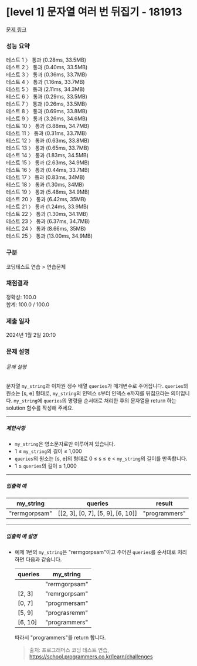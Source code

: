 # [level 1] 문자열 여러 번 뒤집기 - 181913

[문제 링크](https://school.programmers.co.kr/learn/courses/30/lessons/181913)

### 성능 요약

테스트 1 〉	통과 (0.28ms, 33.5MB)<br>
테스트 2 〉	통과 (0.40ms, 33.5MB)<br>
테스트 3 〉	통과 (0.36ms, 33.7MB)<br>
테스트 4 〉	통과 (1.16ms, 33.7MB)<br>
테스트 5 〉	통과 (2.11ms, 34.3MB)<br>
테스트 6 〉	통과 (0.29ms, 33.5MB)<br>
테스트 7 〉	통과 (0.26ms, 33.5MB)<br>
테스트 8 〉	통과 (0.69ms, 33.8MB)<br>
테스트 9 〉	통과 (3.26ms, 34.6MB)<br>
테스트 10 〉	통과 (3.88ms, 34.7MB)<br>
테스트 11 〉	통과 (0.31ms, 33.7MB)<br>
테스트 12 〉	통과 (0.63ms, 33.8MB)<br>
테스트 13 〉	통과 (0.65ms, 33.7MB)<br>
테스트 14 〉	통과 (1.83ms, 34.5MB)<br>
테스트 15 〉	통과 (2.63ms, 34.9MB)<br>
테스트 16 〉	통과 (0.44ms, 33.7MB)<br>
테스트 17 〉	통과 (0.83ms, 34MB)<br>
테스트 18 〉	통과 (1.30ms, 34MB)<br>
테스트 19 〉	통과 (5.48ms, 34.9MB)<br>
테스트 20 〉	통과 (6.42ms, 35MB)<br>
테스트 21 〉	통과 (1.24ms, 33.9MB)<br>
테스트 22 〉	통과 (1.30ms, 34.1MB)<br>
테스트 23 〉	통과 (6.37ms, 34.7MB)<br>
테스트 24 〉	통과 (8.66ms, 35MB)<br>
테스트 25 〉	통과 (13.00ms, 34.9MB)<br>

### 구분

코딩테스트 연습 > 연습문제

### 채점결과

정확성: 100.0<br/>합계: 100.0 / 100.0

### 제출 일자

2024년 1월 2일 20:10

### 문제 설명
<h6 class="guide-section-title">문제 설명</h6>
<div class="markdown solarized-dark"><p>문자열 <code>my_string</code>과 이차원 정수 배열 <code>queries</code>가 매개변수로 주어집니다. <code>queries</code>의 원소는 [s, e] 형태로, <code>my_string</code>의 인덱스 s부터 인덱스 e까지를 뒤집으라는 의미입니다. <code>my_string</code>에 <code>queries</code>의 명령을 순서대로 처리한 후의 문자열을 return 하는 solution 함수를 작성해 주세요.</p>

<hr>

<h5>제한사항</h5>

<ul>
<li><code>my_string</code>은 영소문자로만 이루어져 있습니다.</li>
<li>1 &le; <code>my_string</code>의 길이 &le; 1,000</li>
<li><code>queries</code>의 원소는 [s, e]의 형태로 0 &le; s &le; e < <code>my_string</code>의 길이를 만족합니다.</li>
<li>1 &le; <code>queries</code>의 길이 &le; 1,000</li>
</ul>

<hr>

<h5>입출력 예</h5>
<table class="table">
        <thead><tr>
<th>my_string</th>
<th>queries</th>
<th>result</th>
</tr>
</thead>
        <tbody><tr>
<td>"rermgorpsam"</td>
<td>[[2, 3], [0, 7], [5, 9], [6, 10]]</td>
<td>"programmers"</td>
</tr>
</tbody>
      </table>
<hr>

<h5>입출력 예 설명</h5>

<ul>
<li><p>예제 1번의 <code>my_string</code>은 "rermgorpsam"이고 주어진 <code>queries</code>를 순서대로 처리하면 다음과 같습니다.</p>
<table class="table">
        <thead><tr>
<th>queries</th>
<th>my_string</th>
</tr>
</thead>
        <tbody><tr>
<td></td>
<td>"rermgorpsam"</td>
</tr>
<tr>
<td>[2, 3]</td>
<td>"remrgorpsam"</td>
</tr>
<tr>
<td>[0, 7]</td>
<td>"progrmersam"</td>
</tr>
<tr>
<td>[5, 9]</td>
<td>"prograsremm"</td>
</tr>
<tr>
<td>[6, 10]</td>
<td>"programmers"</td>
</tr>
</tbody>
      </table>
<p>따라서 "programmers"를 return 합니다.</p></li>

> 출처: 프로그래머스 코딩 테스트 연습, https://school.programmers.co.kr/learn/challenges